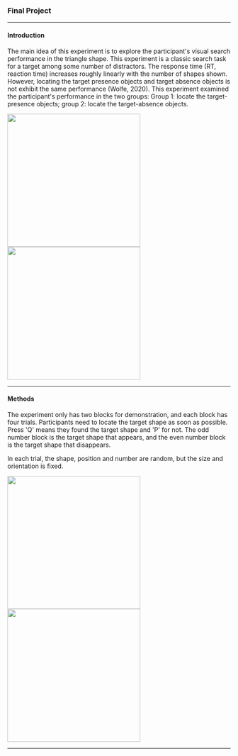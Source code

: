 ### Final Project

---

#### Introduction

The main idea of this experiment is to explore the participant's visual search performance in the triangle shape. This experiment is a classic search task for a target among some number of distractors. The response time (RT, reaction time) increases roughly linearly with the number of shapes shown. However, locating the target presence objects and target absence objects is not exhibit the same performance (Wolfe, 2020). This experiment examined the participant's performance in the two groups: Group 1: locate the target-presence objects; group 2: locate the target-absence objects. 

<div class='imabox'>
   <img src = https://github.com/SakuraChaojun/selected-courses/blob/main/Computer%20Programming%20for%20Psychology/project/images/condition_2.png style="width:300px"> <img src = https://github.com/SakuraChaojun/selected-courses/blob/main/Computer%20Programming%20for%20Psychology/project/images/condition_4.png style="width:300px">
</div>

---

#### Methods
The experiment only has two blocks for demonstration, and each block has four trials. Participants need to locate the target shape as soon as possible. Press 'Q' means they found the target shape and 'P' for not. The odd number block is the target shape that appears, and the even number block is the target shape that disappears. 

In each trial, the shape, position and number are random, but the size and orientation is fixed. 

<div class='imabox'>
   <img src = https://github.com/SakuraChaojun/selected-courses/blob/main/Computer%20Programming%20for%20Psychology/project/images/condition_1_demo.gif style="width:300px"> <img src = https://github.com/SakuraChaojun/selected-courses/blob/main/Computer%20Programming%20for%20Psychology/project/images/condition_2_demo.gif style="width:300px">
</div>


---






